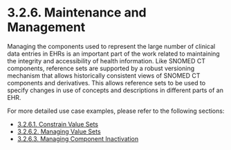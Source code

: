 # 3.2.6. Maintenance and Management

Managing the components used to represent the large number of clinical data entries in EHRs is an important part of the work related to maintaining the integrity and accessibility of health information. Like SNOMED CT components, reference sets are supported by a robust versioning mechanism that allows historically consistent views of SNOMED CT components and derivatives. This allows reference sets to be used to specify changes in use of concepts and descriptions in different parts of an EHR.

For more detailed use case examples, please refer to the following sections:

* [3.2.6.1. Constrain Value Sets](https://github.com/IHTSDO/snomedct-refset-guide/blob/main/3%20requirements-and-use-cases/3.2%20use-cases/3.2.6%20maintenance-and-management/3.2.6.1.-Constrain-Value-Sets_35985629.html)
* [3.2.6.2. Managing Value Sets](https://github.com/IHTSDO/snomedct-refset-guide/blob/main/3%20requirements-and-use-cases/3.2%20use-cases/3.2.6%20maintenance-and-management/3.2.6.2.-Managing-Value-Sets_35985640.html)
* [3.2.6.3. Managing Component Inactivation](https://github.com/IHTSDO/snomedct-refset-guide/blob/main/3%20requirements-and-use-cases/3.2%20use-cases/3.2.6%20maintenance-and-management/3.2.6.3.-Managing-Component-Inactivation_35985643.html)

